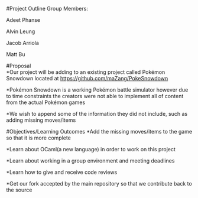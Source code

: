 #Project Outline
Group Members:

Adeet Phanse

Alvin Leung

Jacob Arriola

Matt Bu

#Proposal	
*Our project will be adding to an existing project called Pokémon Snowdown located at https://github.com/maZang/PokeSnowdown

*Pokémon Snowdown is a working Pokémon battle simulator however due to time constraints the creators were not able to implement all of content from the actual Pokémon games

*We wish to append some of the information they did not include, such as adding missing moves/items


#Objectives/Learning Outcomes
*Add the missing moves/items to the game so that it is more complete

*Learn about OCaml(a new language) in order to work on this project

*Learn about working in a group environment and meeting deadlines

*Learn how to give and receive code reviews 

*Get our fork accepted by the main repository so that we contribute back to the source




